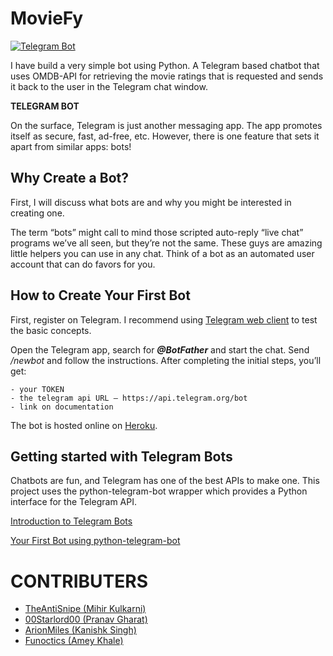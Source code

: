 # MovieFy
[![Telegram Bot](https://img.shields.io/badge/Telegram-Bot-green.svg)](https://t.me/Moviefy_bot/)

I have build a very simple bot using Python.
A Telegram based chatbot that uses OMDB-API for retrieving the movie ratings that is  requested and sends it back to the user in the Telegram chat window.

__TELEGRAM BOT__

On the surface, Telegram is just another messaging app. The app promotes itself as secure, fast, ad-free, etc. However, there is one feature that sets it apart from similar apps: bots! 

## Why Create a Bot?

First, I will discuss what bots are and why you might be interested in creating one.

The term “bots” might call to mind those scripted auto-reply “live chat” programs we’ve all seen, but they’re not the same. These guys are amazing little helpers you can use in any chat.
Think of a bot as an automated user account that can do favors for you.

## How to Create Your First Bot

First, register on Telegram. I recommend using [Telegram web client](https://web.telegram.org) to test the basic concepts.

Open the Telegram app, search for ***@BotFather*** and start the chat. Send */newbot*  and follow the instructions. After completing the initial steps, you’ll get:

    - your TOKEN
    - the telegram api URL — https://api.telegram.org/bot
    - link on documentation


The bot is hosted online on [Heroku](https://signup.heroku.com/?c=7013A000000ib1xQAA&gclid=Cj0KCQjw4s7qBRCzARIsAImcAxYsAykyEAEp-XvXf4296_Fwvs1rHwDQV_CmB5MD8p6RZ52xdYQNV6gaAmKgEALw_wcB).

## Getting started with Telegram Bots 

Chatbots are fun, and Telegram has one of the best APIs to make one. This project uses the python-telegram-bot wrapper which provides a Python interface for the Telegram API.

[Introduction to Telegram Bots](https://core.telegram.org/bots)

[Your First Bot using python-telegram-bot](https://github.com/python-telegram-bot/python-telegram-bot/wiki/Extensions-%E2%80%93-Your-first-Bot)


# CONTRIBUTERS
* [TheAntiSnipe  (Mihir Kulkarni)](https://github.com/TheAntiSnipe)
* [00Starlord00  (Pranav Gharat)](https://github.com/00Starlord00)
* [ArionMiles  (Kanishk Singh)](https://github.com/ArionMiles)
* [Funoctics  (Amey Khale)](https://github.com/funoctis)
	

